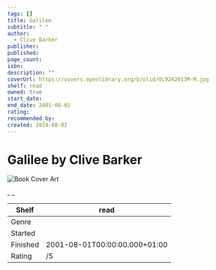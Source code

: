 ```yaml
---
tags: []
title: Galilee
subtitle: " "
author:
  - Clive Barker
publisher:
published:
page_count:
isbn:
description: ""
coverUrl: https://covers.openlibrary.org/b/olid/OL9242613M-M.jpg
shelf: read
owned: true
start_date:
end_date: 2001-08-01
rating:
recommended_by:
created: 2024-08-02
---
```


# Galilee by Clive Barker

![Book Cover Art](https://covers.openlibrary.org/b/olid/OL9242613M-M.jpg)

_ _

| Shelf | read |
| --- | --- |
| Genre |  |
| Started |  |
| Finished | 2001-08-01T00:00:00.000+01:00 |
| Rating | /5 |

